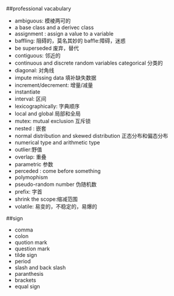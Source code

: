 ##professional vacabulary
+ ambiguous: 模棱两可的
+ a base class and a derivec class
+ assignment : assign a value to a variable
+ baffling: 阻碍的，莫名其妙的 baffle:障碍，迷惑 
+ be superseded 废弃，替代
+ contiguous: 邻近的
+ continuous and discrete random variables    categorical 分类的
+ diagonal: 对角线
+ impute missing data 填补缺失数据
+ increment/decrement: 增量/减量
+ instantiate
+ interval: 区间
+ lexicographically: 字典顺序
+ local and global 局部和全局
+ mutex: mutual exclusion 互斥锁
+ nested : 嵌套
+ normal distribution and skewed distribution 正态分布和偏态分布
+ numerical type and arithmetic type
+ outlier:野值
+ overlap: 重叠
+ parametric 参数
+ perceded : come before something
+ polymophism
+ pseudo-random number 伪随机数
+ prefix: 字首
+ shrink the scope:缩减范围
+ volatile: 易变的，不稳定的，易爆的


##sign
+ comma
+ colon
+ quotion mark
+ question mark
+ tilde sign
+ period
+ slash and back slash
+ paranthesis
+ brackets
+ equal sign
